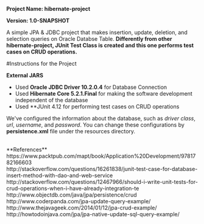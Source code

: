 **Project Name: hibernate-project**

**Version: 1.0-SNAPSHOT**

A simple JPA & JDBC project that makes insertion, update, deletion, and selection queries on Oracle Databse Table. **Differently from other hibernate-project, JUnit Test Class is created and this one performs test cases on CRUD operations.**

#Instructions for the Project

**External JARS** 

 + Used **Oracle JDBC Driver 10.2.0.4** for Database Connection 
 + Used **Hibernate Core 5.2.1.Final** for making the software development independent of the database
 + Used **JUnit 4.12 for performing test cases on CRUD operations

We've configured the information about the database, such as _driver class_, _url_, _username_, and _password_. You can change these configurations by **persistence.xml** file under the resources directory.

<br>
**References** <br>
https://www.packtpub.com/mapt/book/Application%20Development/9781782166603 <br>
http://stackoverflow.com/questions/16261838/junit-test-case-for-database-insert-method-with-dao-and-web-service <br>
http://stackoverflow.com/questions/12467966/should-i-write-unit-tests-for-crud-operations-when-i-have-already-integration-te <br>
http://www.objectdb.com/java/jpa/persistence/crud <br>
http://www.coderpanda.com/jpa-update-query-example/ <br>
http://www.thejavageek.com/2014/01/12/jpa-crud-example/ <br>
http://howtodoinjava.com/jpa/jpa-native-update-sql-query-example/ <br>
